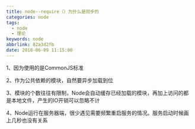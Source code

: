 ```yaml
---
title: node--require（）为什么是同步的
categories: node
tags:
  - node
  - 理论
keywords: node
abbrlink: 82a3d2fb
date: 2018-06-09 11:15:00
---
```


1、因为使用的是CommonJS标准


2、作为公共依赖的模块，自然要异步加载到位


3、模块的个数往往有限制，Node会自动缓存已经加载的模块，再加上访问的都是本地文件，产生的IO开销可以忽略不计


4、Node运行在服务器端，很少遇见需要频繁重启服务的情况。服务启动时候画上几秒也没有关系